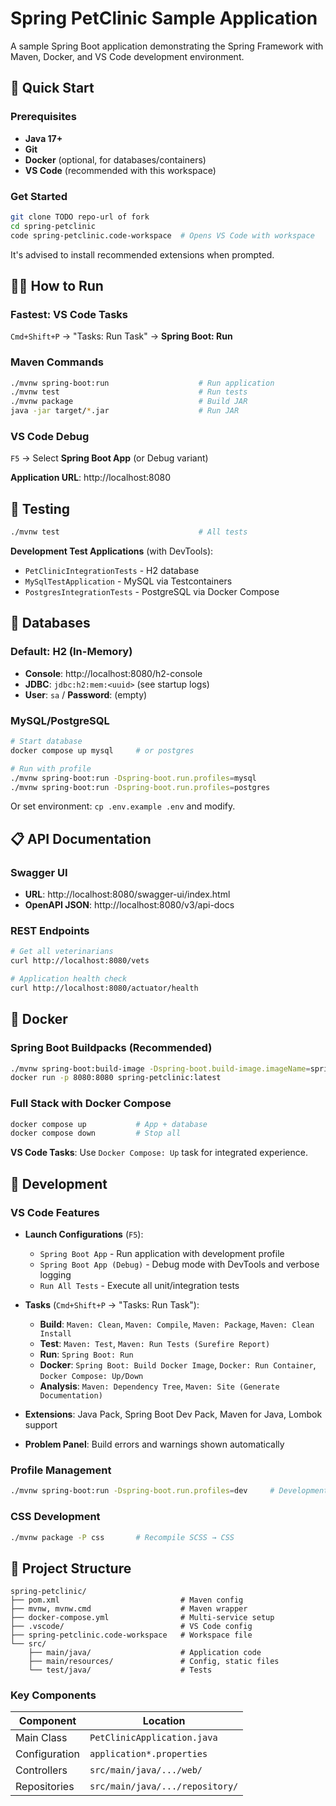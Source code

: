 # Spring PetClinic Sample Application

A sample Spring Boot application demonstrating the Spring Framework with Maven, Docker, and VS Code development environment.

## 🚀 Quick Start

### Prerequisites

- **Java 17+**
- **Git**
- **Docker** (optional, for databases/containers)
- **VS Code** (recommended with this workspace)

### Get Started

```bash
git clone TODO repo-url of fork
cd spring-petclinic
code spring-petclinic.code-workspace  # Opens VS Code with workspace
```

It's advised to install recommended extensions when prompted.

## 🏃‍♂️ How to Run

### Fastest: VS Code Tasks

`Cmd+Shift+P` → "Tasks: Run Task" → **Spring Boot: Run**

### Maven Commands

```bash
./mvnw spring-boot:run                    # Run application
./mvnw test                               # Run tests
./mvnw package                            # Build JAR
java -jar target/*.jar                    # Run JAR
```

### VS Code Debug

`F5` → Select **Spring Boot App** (or Debug variant)

**Application URL**: http://localhost:8080

## 🧪 Testing

```bash
./mvnw test                               # All tests
```

**Development Test Applications** (with DevTools):

- `PetClinicIntegrationTests` - H2 database
- `MySqlTestApplication` - MySQL via Testcontainers
- `PostgresIntegrationTests` - PostgreSQL via Docker Compose

## 💾 Databases

### Default: H2 (In-Memory)

- **Console**: http://localhost:8080/h2-console
- **JDBC**: `jdbc:h2:mem:<uuid>` (see startup logs)
- **User**: `sa` / **Password**: (empty)

### MySQL/PostgreSQL

```bash
# Start database
docker compose up mysql     # or postgres

# Run with profile
./mvnw spring-boot:run -Dspring-boot.run.profiles=mysql
./mvnw spring-boot:run -Dspring-boot.run.profiles=postgres
```

Or set environment: `cp .env.example .env` and modify.

## 📋 API Documentation

### Swagger UI

- **URL**: http://localhost:8080/swagger-ui/index.html
- **OpenAPI JSON**: http://localhost:8080/v3/api-docs

### REST Endpoints

```bash
# Get all veterinarians
curl http://localhost:8080/vets

# Application health check
curl http://localhost:8080/actuator/health
```

## 🐳 Docker

### Spring Boot Buildpacks (Recommended)

```bash
./mvnw spring-boot:build-image -Dspring-boot.build-image.imageName=spring-petclinic:latest
docker run -p 8080:8080 spring-petclinic:latest
```

### Full Stack with Docker Compose

```bash
docker compose up           # App + database
docker compose down         # Stop all
```

**VS Code Tasks**: Use `Docker Compose: Up` task for integrated experience.

## 🔧 Development

### VS Code Features

- **Launch Configurations** (`F5`):
  - `Spring Boot App` - Run application with development profile
  - `Spring Boot App (Debug)` - Debug mode with DevTools and verbose logging
  - `Run All Tests` - Execute all unit/integration tests
- **Tasks** (`Cmd+Shift+P` → "Tasks: Run Task"):

  - **Build**: `Maven: Clean`, `Maven: Compile`, `Maven: Package`, `Maven: Clean Install`
  - **Test**: `Maven: Test`, `Maven: Run Tests (Surefire Report)`
  - **Run**: `Spring Boot: Run`
  - **Docker**: `Spring Boot: Build Docker Image`, `Docker: Run Container`, `Docker Compose: Up/Down`
  - **Analysis**: `Maven: Dependency Tree`, `Maven: Site (Generate Documentation)`

- **Extensions**: Java Pack, Spring Boot Dev Pack, Maven for Java, Lombok support
- **Problem Panel**: Build errors and warnings shown automatically

### Profile Management

```bash
./mvnw spring-boot:run -Dspring-boot.run.profiles=dev     # Development
```

### CSS Development

```bash
./mvnw package -P css       # Recompile SCSS → CSS
```

## 📁 Project Structure

```
spring-petclinic/
├── pom.xml                           # Maven config
├── mvnw, mvnw.cmd                    # Maven wrapper
├── docker-compose.yml                # Multi-service setup
├── .vscode/                          # VS Code config
├── spring-petclinic.code-workspace   # Workspace file
└── src/
    ├── main/java/                    # Application code
    ├── main/resources/               # Config, static files
    └── test/java/                    # Tests
```

### Key Components

| Component     | Location                        |
| ------------- | ------------------------------- |
| Main Class    | `PetClinicApplication.java`     |
| Configuration | `application*.properties`       |
| Controllers   | `src/main/java/.../web/`        |
| Repositories  | `src/main/java/.../repository/` |
